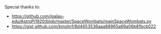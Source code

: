 Special thanks to:
- https://github.com/jpalau-edu/AstroPi1920/blob/master/SpaceWombats/mainSpaceWombats.py
- https://gist.github.com/kmohrf/8d4653536aaa88965a69a06b81bcb022
